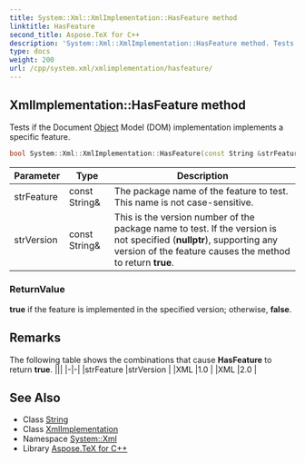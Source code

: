 ```yaml
---
title: System::Xml::XmlImplementation::HasFeature method
linktitle: HasFeature
second_title: Aspose.TeX for C++
description: 'System::Xml::XmlImplementation::HasFeature method. Tests if the Document Object Model (DOM) implementation implements a specific feature in C++.'
type: docs
weight: 200
url: /cpp/system.xml/xmlimplementation/hasfeature/
---
```

## XmlImplementation::HasFeature method


Tests if the Document [Object](../../../system/object/) Model (DOM) implementation implements a specific feature.

```cpp
bool System::Xml::XmlImplementation::HasFeature(const String &strFeature, const String &strVersion)
```


| Parameter | Type | Description |
| --- | --- | --- |
| strFeature | const String\& | The package name of the feature to test. This name is not case-sensitive. |
| strVersion | const String\& | This is the version number of the package name to test. If the version is not specified (**nullptr**), supporting any version of the feature causes the method to return **true**. |

### ReturnValue

**true** if the feature is implemented in the specified version; otherwise, **false**.
## Remarks



The following table shows the combinations that cause **HasFeature** to return **true**. |||
|-|-|
|strFeature |strVersion |
|XML |1.0 |
|XML |2.0 |

## See Also

* Class [String](../../../system/string/)
* Class [XmlImplementation](../)
* Namespace [System::Xml](../../)
* Library [Aspose.TeX for C++](../../../)
